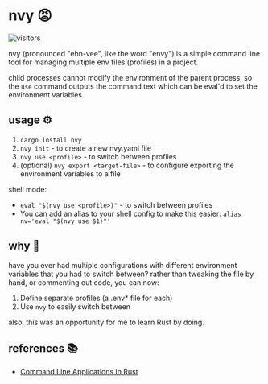 # nvy 😡

![visitors](https://img.shields.io/endpoint?url=https://vu-mi.com/api/v1/views?id=jcserv/nv)

nvy (pronounced "ehn-vee", like the word "envy") is a simple command line tool for managing multiple env files (profiles) in a project.

child processes cannot modify the environment of the parent process, so the `use` command outputs the command text which can be eval'd to set the environment variables.

## usage ⚙️ 

1. `cargo install nvy`
2. `nvy init` - to create a new nvy.yaml file
3. `nvy use <profile>` - to switch between profiles
4. (optional) `nvy export <target-file>` - to configure exporting the environment variables to a file

shell mode:
- `eval "$(nvy use <profile>)"` - to switch between profiles
- You can add an alias to your shell config to make this easier: `alias nv='eval "$(nvy use $1)"'` 

## why 🤔

have you ever had multiple configurations with different environment variables that you had to switch between?
rather than tweaking the file by hand, or commenting out code, you can now: 
1. Define separate profiles (a .env* file for each)
2. Use `nvy` to easily switch between

also, this was an opportunity for me to learn Rust by doing.

## references 📚
- [Command Line Applications in Rust](https://rust-cli.github.io/book/index.html)